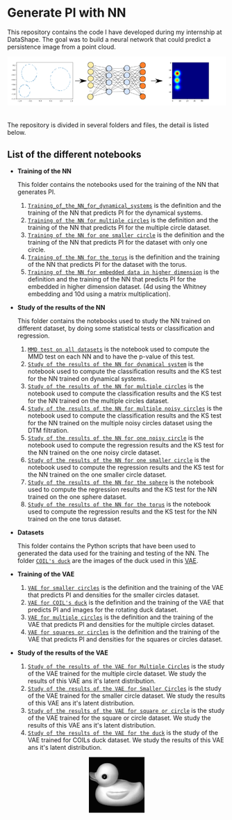 # Generate PI with NN
This repository contains the code I have developed during my internship at DataShape.
The goal was to build a neural network that could predict a persistence image from a point cloud.

<div style="text-align:center"><img src="from_PC_to_PI.png" /></div>
<br><br>
The repository is divided in several folders and files, the detail is listed below.

 List of the different notebooks
---

- **Training of the NN**

   This folder contains the notebooks used for the training of the NN that generates PI.
   1.  [`Training_of_the_NN_for_dynamical_systems`](Training_of_the_NN/Training_of_the_NN_for_dynamical_systems.ipynb) is the definition and the training of the NN that predicts PI for the dynamical systems.
   2. [`Training of the NN for multiple circles`](Training_of_the_NN/Training_of_the_NN_for_multiple_circles.ipynb) is the definition and the training of the NN that predicts PI for the multiple circle dataset.
   3. [`Training of the NN for one smaller circle`](Training_of_the_NN/Training_of_the_NN_for_one_smaller_circle.ipynb) is the definition and the training of the NN that predicts PI for the dataset with only one circle.
   4. [`Training of the NN for the torus`](Training_of_the_NN/Training_of_the_NN_for_the_torus.ipynb) is the definition and the training of the NN that predicts PI for the dataset with the torus.
   5. [`Training of the NN for embedded data in higher dimension`](Training_of_the_NN/Training_of_the_NN_for_embedded_data_in_higher_dimension.ipynb) is the definition and the training of the NN that predicts PI for the embedded in higher dimension dataset. (4d using the Whitney embedding and 10d using a matrix multiplication).

- **Study of the results of the NN**

  This folder contains the notebooks used to study the NN trained on different dataset, by doing some statistical tests or classification and regression.
  1. [`MMD test on all datasets`](Study_of_the_results_of_the_NN/MMD_test_on_all_datasets.ipynb) is the notebook used to compute the MMD test on each NN and to have the p-value of this test.
  2. [`Study of the results of the NN for dynamical system`](Study_of_the_results_of_the_NN/Study_of_the_results_of_the_NN_for_dynamical_system.ipynb) is the notebook used to compute the classification results and the KS test for the NN trained on dynamical systems.  
  3. [`Study of the results of the NN for multiple circles`](Study_of_the_results_of_the_NN/Study_of_the_results_of_the_NN_for_multiple_circles.ipynb) is the notebook used to compute the classification results and the KS test for the NN trained on the multiple circles dataset.
  4. [`Study of the results of the NN for multiple noisy circles`](Study_of_the_results_of_the_NN/Study_of_the_results_of_the_NN_for_multiple_noisy_circles.ipynb) is the notebook used to compute the classification results and the KS test for the NN trained on the multiple noisy circles dataset using the DTM filtration.
  5. [`Study of the results of the NN for one noisy circle`](Study_of_the_results_of_the_NN/Study_of_the_results_of_the_NN_for_one_noisy_circle.ipynb) is the notebook used to compute the regression results and the KS test for the NN trained on the one  noisy circle dataset.
  6. [`Study of the results of the NN for one smaller circle`](Study_of_the_results_of_the_NN/Study_of_the_results_of_the_NN_for_one_smaller_circle.ipynb) is the notebook used to compute the regression results and the KS test for the NN trained on the one smaller circle dataset.
  7. [`Study of the results of the NN for the sphere`](Study_of_the_results_of_the_NN/Study_of_the_results_of_the_NN_for_the_sphere.ipynb) is the notebook used to compute the regression results and the KS test for the NN trained on the one sphere dataset.
  8. [`Study of the results of the NN for the torus`](Study_of_the_results_of_the_NN/Study_of_the_results_of_the_NN_for_the_torus.ipynb) is the notebook used to compute the regression results and the KS test for the NN trained on the one torus dataset.

- **Datasets**

  This folder contains the Python scripts that have been used to generated the data used for the training and testing of the NN. The folder [`COIL's duck`](Datasets/COILs_duck/) are the images of the duck used in this [VAE](Training_of_the_VAE/VAE_for_COILs_duck.ipynb).

- **Training of the VAE**
    1. [`VAE for smaller circles`](Training_of_the_VAE/VAE_fo_Smaller_Circles.ipynb) is the definition and the training of the VAE that predicts PI and densities for the smaller circles dataset.
    2. [`VAE for COIL's duck`](Training_of_the_VAE/VAE_for_COILs_duck.ipynb) is the definition and the training of the VAE that predicts PI and images for the rotating duck dataset.
    3. [`VAE for multiple circles`](Training_of_the_VAE/VAE_for_Multiple_Circles.ipynb) is the definition and the training of the VAE that predicts PI and densities for the multiple circles dataset.
    4. [`VAE for squares or circles`](Training_of_the_VAE/VAE_for_Squares_and_Circles.ipynb) is the definition and the training of the VAE that predicts PI and densities for the squares or circles dataset.

- **Study of the results of the VAE**
  1. [`Study of the results of the VAE for Multiple Circles`](Study_of_the_results_of_the_VAE/Study_of_the_results_of_the_VAE_for_Multiple_Circles.ipynb) is the study of the VAE trained for the multiple circle dataset. We study the results of this VAE ans it's latent distribution.
  2. [`Study of the results of the VAE for Smaller Circles`](Study_of_the_results_of_the_VAE/Study_of_the_results_of_the_VAE_for_Smaller_Circles.ipynb) is the study of the VAE trained for the smaller circle dataset. We study the results of this VAE ans it's latent distribution.
  3. [`Study of the results of the VAE for square or circle`](Study_of_the_results_of_the_VAE/Study_of_the_results_of_the_VAE_for_squares_and_circles.ipynb) is the study of the VAE trained for the square or circle dataset. We study the results of this VAE ans it's latent distribution.
  4. [`Study of the results of the VAE for the duck`](Study_of_the_results_of_the_VAE/Study_of_the_results_of_the_VAE_for_the_duck.ipynb) is the study of the VAE trained for COILs duck dataset. We study the results of this VAE ans it's latent distribution.
  
<p align="center">
  <img width="128" height="128" src="Datasets/COILs_duck/duck.gif">
</p>
